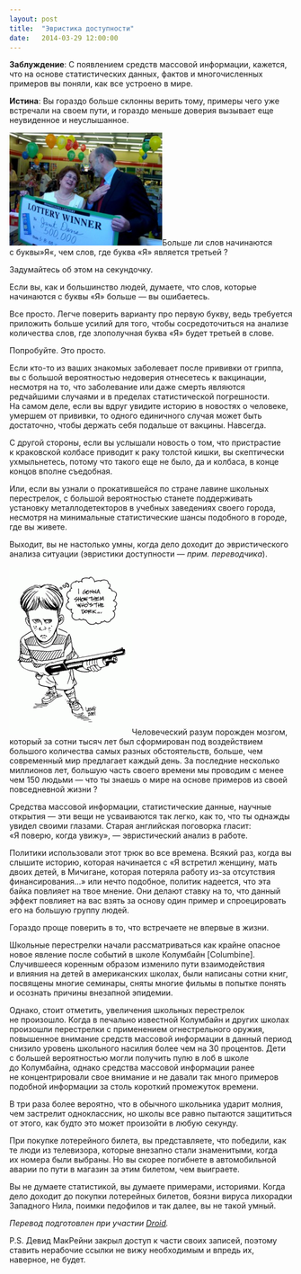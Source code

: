 ```yaml
---
layout: post
title:  "Эвристика доступности"
date:   2014-03-29 12:00:00
---
```

<p><strong>Заблуждение</strong>: С появлением средств массовой информации, кажется, что на основе статистических данных, фактов и многочисленных примеров вы поняли, как все устроено в мире.</p>
<p><strong>Истина</strong>: Вы гораздо больше склонны верить тому, примеры чего уже встречали на своем пути, и гораздо меньше доверия вызывает еще неувиденное и неуслышанное.</p>
<p><a rel="attachment wp-att-480" href="http://youarenotsosmart.ru/2012/02/availability-heuristic/michael-fernandezthe-patriot-news/"><img height="201" width="272" alt="" src="/img/availability-heuristic/large_LOTTERY_WINNER-300x221.jpg" title="MICHAEL FERNANDEZ/The Patriot-News" class="alignleft size-medium wp-image-480" /></a>Больше ли слов начинаются с буквы»Я«, чем слов, где буква «Я» является третьей ?</p>
<p>Задумайтесь об этом на секундочку.</p>
<p>Если вы, как и большинство людей, думаете, что слов, которые начинаются с буквы «Я» больше — вы ошибаетесь.</p>
<p><span id="more-476"></span>Все просто. Легче поверить варианту про первую букву, ведь требуется приложить больше усилий для того, чтобы сосредоточиться на анализе количества слов, где злополучная буква «Я» будет третьей в слове.</p>
<p>Попробуйте. Это просто.</p>
<p>Если кто-то из ваших знакомых заболевает после прививки от гриппа, вы с большой вероятностью недоверия отнесетесь к вакцинации, несмотря на то, что заболевание или даже смерть являются редчайшими случаями и в пределах статистической погрешности. На самом деле, если вы вдруг увидите историю в новостях о человеке, умершем от прививки, то одного единичного случая может быть достаточно, чтобы держать себя подальше от вакцины. Навсегда.</p>
<p>С другой стороны, если вы услышали новость о том, что пристрастие к краковской колбасе приводит к раку толстой кишки, вы скептически ухмыльнетесь, потому что такого еще не было, да и колбаса, в конце концов вполне съедобная.</p>
<p>Или, если вы узнали о прокатившейся по стране лавине школьных перестрелок, с большой вероятностью станете поддерживать установку металлодетекторов в учебных заведениях своего города, несмотря на минимальные статистические шансы подобного в городе, где вы живете.</p>
<p>Выходит, вы не настолько умны, когда дело доходит до эвристического анализа ситуации (эвристики доступности — <em>прим. переводчика</em>).</p>
<p><a rel="attachment wp-att-481" href="http://youarenotsosmart.ru/2012/02/availability-heuristic/latuff5/"><img height="300" width="218" alt="" src="/img/availability-heuristic/latuff5-218x300.gif" title="latuff5" class="alignright size-medium wp-image-481" /></a>Человеческий разум порожден мозгом, который за сотни тысяч лет был сформирован под воздействием большого количества самых разных обстоятельств, больше, чем современный мир предлагает каждый день. За последние несколько миллионов лет, большую часть своего времени мы проводим с менее чем 150 людьми — что ты знаешь о мире на основе примеров из своей повседневной жизни ?</p>
<p>Средства массовой информации, статистические данные, научные открытия — эти вещи не усваиваются так легко, как то, что ты однажды увидел своими глазами. Старая английская поговорка гласит: «Я поверю, когда увижу», — эвристический анализ в работе.</p>
<p>Политики использовали этот трюк во все времена. Всякий раз, когда вы слышите историю, которая начинается с «Я встретил женщину, мать двоих детей, в Мичигане, которая потеряла работу из-за отсутствия финансирования…» или нечто подобное, политик надеется, что эта байка повлияет на твое мнение. Они делают ставку на то, что данный эффект повлияет на вас взять за основу один пример и спроецировать его на большую группу людей.</p>
<p>Гораздо проще поверить в то, что встречаете не впервые в жизни.</p>
<p>Школьные перестрелки начали рассматриваться как крайне опасное новое явление после событий в школе Колумбайн [Columbine]. Случившееся коренным образом изменило пути взаимодействия и влияния на детей в американских школах, были написаны сотни книг, посвящены многие семинары, сняты многие фильмы в попытке понять и осознать причины внезапной эпидемии.</p>
<p>Однако, стоит отметить, увеличения школьных перестрелок не произошло. Когда в печально известной Колумбайн и других школах произошли перестрелки с применением огнестрельного оружия, повышенное внимание средств массовой информации в данный период снизило уровень школьного насилия более чем на 30 процентов. Дети с большей вероятностью могли получить пулю в лоб в школе до Колумбайна, однако средства массовой информации ранее не концентрировали свое внимание и не давали так много примеров подобной информации за столь короткий промежуток времени.</p>
<p>В три раза более вероятно, что в обычного школьника ударит молния, чем застрелит одноклассник, но школы все равно пытаются защититься от этого, как будто это может произойти в любую секунду.</p>
<p>При покупке лотерейного билета, вы представляете, что победили, как те люди из телевизора, которые внезапно стали знаменитыми, когда их номера были выбраны. Но вы скорее погибнете в автомобильной аварии по пути в магазин за этим билетом, чем выиграете.</p>
<p>Вы не думаете статистикой, вы думаете примерами, историями. Когда дело доходит до покупки лотерейных билетов, боязни вируса лихорадки Западного Нила, поимки педофилов и так далее, вы не такой умный.</p>
<p><em>Перевод подготовлен при участии <a href="http://vk.com/mortido">Droid</a>.</em></p>
<p>P.S. Девид МакРейни закрыл доступ к части своих записей, поэтому ставить нерабочие ссылки не вижу необходимым и впредь их, наверное, не будет.</p>
